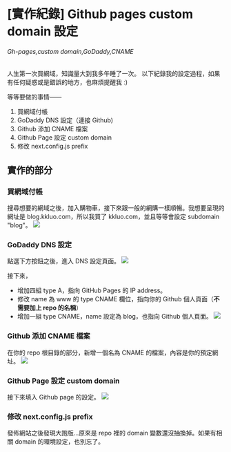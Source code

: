 # [實作紀錄] Github pages custom domain 設定
###### Gh-pages,custom domain,GoDaddy,CNAME

人生第一次買網域，知識量大到我多午睡了一次。
以下紀錄我的設定過程，如果有任何疑惑或是錯誤的地方，也麻煩提醒我 :)

等等要做的事情——
1. 買網域付帳
2. GoDaddy DNS 設定（連接 Github)
3. Github 添加 CNAME 檔案
4. Github Page 設定 custom domain
5. 修改 next.config.js prefix

## 實作的部分

### 買網域付帳
搜尋想要的網域之後，加入購物車，接下來跟一般的網購一樣順暢。我想要呈現的網址是 blog.kkluo.com，所以我買了 kkluo.com，並且等等會設定 subdomain "blog"。
![](https://i.imgur.com/QZFhGDS.png)

### GoDaddy DNS 設定
點選下方按鈕之後，進入 DNS 設定頁面。
![](https://i.imgur.com/dKIeDhq.png)

接下來，
- 增加四組 type A，指向 GitHub Pages 的 IP address。
- 修改 name 為 www 的 type CNAME 欄位，指向你的 Github 個人頁面（**不需要加上 repo 的名稱**）
- 增加一組 type CNAME，name 設定為 blog，也指向 Github 個人頁面。
![](https://i.imgur.com/RdMpXYk.png)


### Github 添加 CNAME 檔案
在你的 repo 根目錄的部分，新增一個名為 CNAME 的檔案，內容是你的預定網址。
![](https://i.imgur.com/fEJN0fJ.png)

### Github Page 設定 custom domain
接下來填入 Github page 的設定。
![](https://i.imgur.com/UOIQHuI.png)


### 修改 next.config.js prefix
發佈網站之後發現大跑版...原來是 repo 裡的 domain 變數還沒抽換掉。如果有相關 domain 的環境設定，也別忘了。



